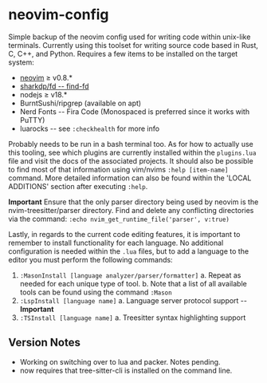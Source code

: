 # neovim-config

Simple backup of the neovim config used for writing code within unix-like
terminals. Currently using this toolset for writing source code based in Rust,
C, C++, and Python. Requires a few items to be installed on the target system:

- [neovim](https://github.com/neovim/neovim/releases) $\geq$ v0.8.\*
- [sharkdp/fd -- find-fd](https://github.com/sharkdp/fd)
- nodejs $\geq$ v18.\*
- BurntSushi/ripgrep (available on apt)
- Nerd Fonts -- Fira Code (Monospaced is preferred since it works with PuTTY)
- luarocks -- see `:checkhealth` for more info

Probably needs to be run in a bash terminal too. As for how to actually use
this tooling, see which plugins are currently installed within the `plugins.lua`
file and visit the docs of the associated projects. It should also be possible
to find most of that information using vim/nvims `:help [item-name]` command.
More detailed information can also be found within the 'LOCAL ADDITIONS'
section after executing `:help`.

**Important**
Ensure that the only parser directory being used by neovim is the
nvim-treesitter/parser directory. Find and delete any conflicting directories
via the command:
`:echo nvim_get_runtime_file('parser', v:true)`

Lastly, in regards to the current code editing features, it is important to
remember to install functionality for each language. No additional
configuration is needed within the `.lua` files, but to add a language to the
editor you must perform the following commands:

1. `:MasonInstall [language analyzer/parser/formatter]`
   a. Repeat as needed for each unique type of tool.
   b. Note that a list of all available tools can be found using the command
   `:Mason`
2. `:LspInstall [language name]`
   a. Language server protocol support -- **Important**
3. `:TSInstall [language name]`
   a. Treesitter syntax highlighting support

## Version Notes

- Working on switching over to lua and packer. Notes pending.
- now requires that tree-sitter-cli is installed on the command line.
